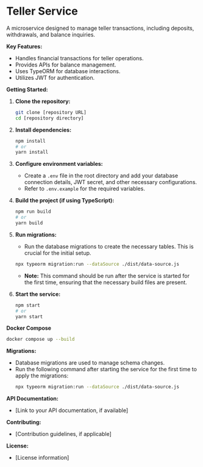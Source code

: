 # Teller Service

A microservice designed to manage teller transactions, including deposits, withdrawals, and balance inquiries.

**Key Features:**

* Handles financial transactions for teller operations.
* Provides APIs for balance management.
* Uses TypeORM for database interactions.
* Utilizes JWT for authentication.

**Getting Started:**

1.  **Clone the repository:**
    ```bash
    git clone [repository URL]
    cd [repository directory]
    ```
2.  **Install dependencies:**
    ```bash
    npm install
    # or
    yarn install
    ```
3.  **Configure environment variables:**
    * Create a `.env` file in the root directory and add your database connection details, JWT secret, and other necessary configurations.
    * Refer to `.env.example` for the required variables.

4.  **Build the project (if using TypeScript):**
    ```bash
    npm run build
    # or
    yarn build
    ```
5.  **Run migrations:**
    * Run the database migrations to create the necessary tables. This is crucial for the initial setup.
    ```bash
    npx typeorm migration:run --dataSource ./dist/data-source.js
    ```
    * **Note:** This command should be run after the service is started for the first time, ensuring that the necessary build files are present.
6.  **Start the service:**
    ```bash
    npm start
    # or
    yarn start
    ```

**Docker Compose**
```bash
docker compose up --build
```

**Migrations:**

* Database migrations are used to manage schema changes.
* Run the following command after starting the service for the first time to apply the migrations:
    ```bash
    npx typeorm migration:run --dataSource ./dist/data-source.js
    ```

**API Documentation:**

* [Link to your API documentation, if available]

**Contributing:**

* [Contribution guidelines, if applicable]

**License:**

* [License information]
